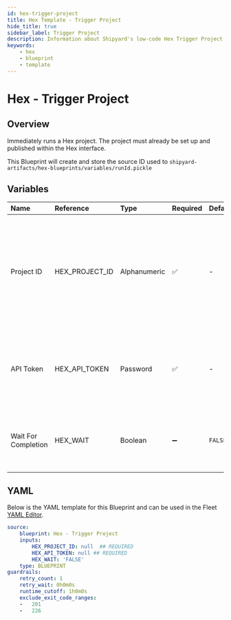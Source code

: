 ```yaml
---
id: hex-trigger-project
title: Hex Template - Trigger Project
hide_title: true
sidebar_label: Trigger Project
description: Information about Shipyard's low-code Hex Trigger Project blueprint. Runs a Hex project through the Hex API 
keywords:
    - hex
    - blueprint
    - template
---
```


# Hex - Trigger Project

## Overview
Immediately runs a Hex project. The project must already be set up  and published within the Hex interface.

This Blueprint will create and store the source ID used to `shipyard-artifacts/hex-blueprints/variables/runId.pickle`


## Variables

| Name | Reference | Type | Required | Default | Options | Description |
|:-----|:----------|:-----|:---------|:--------|:--------|:------------|
| Project ID | HEX_PROJECT_ID  | Alphanumeric |:white_check_mark: | - | - | The Project Id can be acquired from the project URL itself or from within the project's variables section. See authorization page for more. |
| API Token | HEX_API_TOKEN  | Password |:white_check_mark: | - | - | The API token is generated by Hex for a set amount of time. See authorization page for more |
| Wait For Completion | HEX_WAIT  | Boolean |:heavy_minus_sign: | `FALSE` | - | Enable if you would like the vessel to wait for the final status of the project run |


## YAML
Below is the YAML template for this Blueprint and can be used in the Fleet [YAML Editor](../../reference/fleets/yaml-editor.md).
```yaml
source:
    blueprint: Hex - Trigger Project
    inputs:
        HEX_PROJECT_ID: null  ## REQUIRED
        HEX_API_TOKEN: null ## REQUIRED
        HEX_WAIT: 'FALSE'
    type: BLUEPRINT
guardrails:
    retry_count: 1
    retry_wait: 0h0m0s
    runtime_cutoff: 1h0m0s
    exclude_exit_code_ranges:
    -   201
    -   226

```
